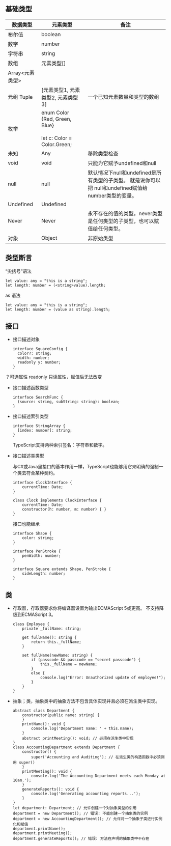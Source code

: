 
## 基础类型

|数据类型|元素类型|备注|
|---|---|---|
|布尔值|boolean||
|数字|number||
|字符串|string||
|数组|元素类型[]||
|Array<元素类型>||
|元组 Tuple|[元素类型1, 元素类型2, 元素类型3]|一个已知元素数量和类型的数组|
|枚举|enum Color {Red, Green, Blue}<br><br>let c: Color = Color.Green;||
|未知|Any|移除类型检查|
|void|void|只能为它赋予undefined和null|
|null|null|默认情况下null和undefined是所有类型的子类型。 就是说你可以把 null和undefined赋值给number类型的变量。|
|Undefined|Undefined|
|Never|Never|永不存在的值的类型，never类型是任何类型的子类型，也可以赋值给任何类型。|
|对象|Object|非原始类型|

## 类型断言

“尖括号”语法

```
let value: any = "this is a string"; 
let length: number = (<string>value).length;
```

as 语法

```
let value: any = "this is a string";
let length: number = (value as string).length;
```

## 接口

- 接口描述对象
    ```
    interface SquareConfig {
      color?: string;
      width: number;
      readonly y: number;
    }
    ```

？可选属性
readonly 只读属性，赋值后无法改变

- 接口描述函数类型
    
    ```
    interface SearchFunc {
      (source: string, subString: string): boolean;
    }
    ```
    
- 接口描述索引类型
    
    ```
    interface StringArray {
      [index: number]: string;
    }
    ```
    
    TypeScript支持两种索引签名：字符串和数字。
    
- 接口描述类类型
    
    与C#或Java里接口的基本作用一样，TypeScript也能够用它来明确的强制一个类去符合某种契约。
    
    ```
    interface ClockInterface {
        currentTime: Date;
    }
    
    class Clock implements ClockInterface {
        currentTime: Date;
        constructor(h: number, m: number) { }
    }
    ```
    
    接口也能继承
    
    ```
    interface Shape {
        color: string;
    }
    
    interface PenStroke {
        penWidth: number;
    }
    
    interface Square extends Shape, PenStroke {
        sideLength: number;
    }
    ```

## 类

- 存取器，存取器要求你将编译器设置为输出ECMAScript 5或更高。 不支持降级到ECMAScript 3。
    
    ```
    class Employee {
        private _fullName: string;
    
        get fullName(): string {
            return this._fullName;
        }
    
        set fullName(newName: string) {
            if (passcode && passcode == "secret passcode") {
                this._fullName = newName;
            }
            else {
                console.log("Error: Unauthorized update of employee!");
            }
        }
    }
    ```
    

- 抽象；类，抽象类中的抽象方法不包含具体实现并且必须在派生类中实现。
    
    ```
    abstract class Department {
        constructor(public name: string) {
        }
        printName(): void {
            console.log('Department name: ' + this.name);
        }
        abstract printMeeting(): void; // 必须在派生类中实现
    }
    class AccountingDepartment extends Department {
        constructor() {
            super('Accounting and Auditing'); // 在派生类的构造函数中必须调用 super()
        }
        printMeeting(): void {
            console.log('The Accounting Department meets each Monday at 10am.');
        }
        generateReports(): void {
            console.log('Generating accounting reports...');
        }
    }
    let department: Department; // 允许创建一个对抽象类型的引用
    department = new Department(); // 错误: 不能创建一个抽象类的实例
    department = new AccountingDepartment(); // 允许对一个抽象子类进行实例化和赋值
    department.printName();
    department.printMeeting();
    department.generateReports(); // 错误: 方法在声明的抽象类中不存在
    ```